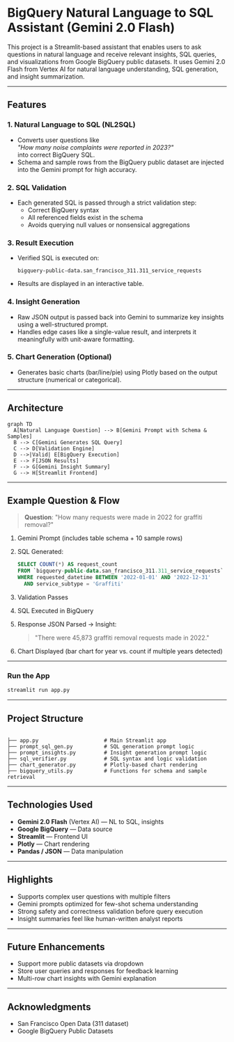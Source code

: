 # BigQuery Natural Language to SQL Assistant (Gemini 2.0 Flash)

This project is a Streamlit-based assistant that enables users to ask questions in natural language and receive relevant insights, SQL queries, and visualizations from Google BigQuery public datasets. It uses Gemini 2.0 Flash from Vertex AI for natural language understanding, SQL generation, and insight summarization.

---

## Features

### 1. Natural Language to SQL (NL2SQL)
- Converts user questions like  
  _"How many noise complaints were reported in 2023?"_  
  into correct BigQuery SQL.
- Schema and sample rows from the BigQuery public dataset are injected into the Gemini prompt for high accuracy.

### 2. SQL Validation
- Each generated SQL is passed through a strict validation step:
  -  Correct BigQuery syntax
  -  All referenced fields exist in the schema
  -  Avoids querying null values or nonsensical aggregations

###  3. Result Execution
- Verified SQL is executed on:
  ```
  bigquery-public-data.san_francisco_311.311_service_requests
  ```
- Results are displayed in an interactive table.

###  4. Insight Generation
- Raw JSON output is passed back into Gemini to summarize key insights using a well-structured prompt.
- Handles edge cases like a single-value result, and interprets it meaningfully with unit-aware formatting.

###  5. Chart Generation (Optional)
- Generates basic charts (bar/line/pie) using Plotly based on the output structure (numerical or categorical).

---

##  Architecture

```mermaid
graph TD
  A[Natural Language Question] --> B[Gemini Prompt with Schema & Samples]
  B --> C[Gemini Generates SQL Query]
  C --> D[Validation Engine]
  D -->|Valid| E[BigQuery Execution]
  E --> F[JSON Results]
  F --> G[Gemini Insight Summary]
  G --> H[Streamlit Frontend]
```

---

##  Example Question & Flow

> **Question**: "How many requests were made in 2022 for graffiti removal?"

1. Gemini Prompt (includes table schema + 10 sample rows)
2. SQL Generated:
   ```sql
   SELECT COUNT(*) AS request_count
   FROM `bigquery-public-data.san_francisco_311.311_service_requests`
   WHERE requested_datetime BETWEEN '2022-01-01' AND '2022-12-31'
     AND service_subtype = 'Graffiti'
   ```
3. Validation Passes 
4. SQL Executed in BigQuery
5. Response JSON Parsed → Insight:
   > "There were 45,873 graffiti removal requests made in 2022."

6. Chart Displayed (bar chart for year vs. count if multiple years detected)

---

###  Run the App

```bash
streamlit run app.py
```

---

## Project Structure

```

├── app.py                     # Main Streamlit app
├── prompt_sql_gen.py          # SQL generation prompt logic
├── prompt_insights.py         # Insight generation prompt logic
├── sql_verifier.py            # SQL syntax and logic validation
├── chart_generator.py         # Plotly-based chart rendering
├── bigquery_utils.py          # Functions for schema and sample retrieval
```

---

## Technologies Used

- **Gemini 2.0 Flash** (Vertex AI) — NL to SQL, insights
- **Google BigQuery** — Data source
- **Streamlit** — Frontend UI
- **Plotly** — Chart rendering
- **Pandas / JSON** — Data manipulation

---

## Highlights

-  Supports complex user questions with multiple filters
-  Gemini prompts optimized for few-shot schema understanding
-  Strong safety and correctness validation before query execution
-  Insight summaries feel like human-written analyst reports

---

## Future Enhancements

- Support more public datasets via dropdown
- Store user queries and responses for feedback learning
- Multi-row chart insights with Gemini explanation

---

##  Acknowledgments

- San Francisco Open Data (311 dataset)
- Google BigQuery Public Datasets


